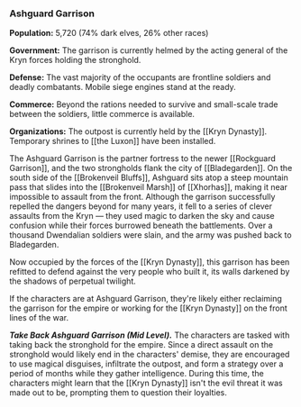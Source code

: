 ### Ashguard Garrison

**Population:** 5,720 (74% dark elves, 26% other races)

**Government:** The garrison is currently helmed by the acting general of the Kryn forces holding the stronghold.

**Defense:** The vast majority of the occupants are frontline soldiers and deadly combatants. Mobile siege engines stand at the ready.

**Commerce:** Beyond the rations needed to survive and small-scale trade between the soldiers, little commerce is available.

**Organizations:** The outpost is currently held by the [[Kryn Dynasty]]. Temporary shrines to [[the Luxon]] have been installed.

The Ashguard Garrison is the partner fortress to the newer [[Rockguard Garrison]], and the two strongholds flank the city of [[Bladegarden]]. On the south side of the [[Brokenveil Bluffs]], Ashguard sits atop a steep mountain pass that slides into the [[Brokenveil Marsh]] of [[Xhorhas]], making it near impossible to assault from the front. Although the garrison successfully repelled the dangers beyond for many years, it fell to a series of clever assaults from the Kryn — they used magic to darken the sky and cause confusion while their forces burrowed beneath the battlements. Over a thousand Dwendalian soldiers were slain, and the army was pushed back to Bladegarden.

Now occupied by the forces of the [[Kryn Dynasty]], this garrison has been refitted to defend against the very people who built it, its walls darkened by the shadows of perpetual twilight.

If the characters are at Ashguard Garrison, they're likely either reclaiming the garrison for the empire or working for the [[Kryn Dynasty]] on the front lines of the war.

_**Take Back Ashguard Garrison (Mid Level).**_ The characters are tasked with taking back the stronghold for the empire. Since a direct assault on the stronghold would likely end in the characters' demise, they are encouraged to use magical disguises, infiltrate the outpost, and form a strategy over a period of months while they gather intelligence. During this time, the characters might learn that the [[Kryn Dynasty]] isn't the evil threat it was made out to be, prompting them to question their loyalties.